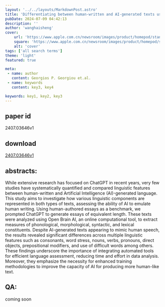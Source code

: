 ```yaml
---
layout: '../../layouts/MarkdownPost.astro'
title: 'Differentiating between human-written and AI-generated texts using linguistic features automatically extracted from an online computational tool'
pubDate: 2024-07-09 04:42:13
description: ''
author: 'wanghaisheng'
cover:
    url: 'https://www.apple.com.cn/newsroom/images/product/homepod/standard/Apple-HomePod-hero-230118_big.jpg.large_2x.jpg'
    square: 'https://www.apple.com.cn/newsroom/images/product/homepod/standard/Apple-HomePod-hero-230118_big.jpg.large_2x.jpg'
    alt: 'cover'
tags: ['all search terms'] 
theme: 'light'
featured: true

meta:
 - name: author
   content: Georgios P. Georgiou et.al.
 - name: keywords
   content: key3, key4

keywords: key1, key2, key3
---
```


## paper id
2407.03646v1
## download
[2407.03646v1](http://arxiv.org/abs/2407.03646v1)
## abstracts:
While extensive research has focused on ChatGPT in recent years, very few studies have systematically quantified and compared linguistic features between human-written and Artificial Intelligence (AI)-generated language. This study aims to investigate how various linguistic components are represented in both types of texts, assessing the ability of AI to emulate human writing. Using human-authored essays as a benchmark, we prompted ChatGPT to generate essays of equivalent length. These texts were analyzed using Open Brain AI, an online computational tool, to extract measures of phonological, morphological, syntactic, and lexical constituents. Despite AI-generated texts appearing to mimic human speech, the results revealed significant differences across multiple linguistic features such as consonants, word stress, nouns, verbs, pronouns, direct objects, prepositional modifiers, and use of difficult words among others. These findings underscore the importance of integrating automated tools for efficient language assessment, reducing time and effort in data analysis. Moreover, they emphasize the necessity for enhanced training methodologies to improve the capacity of AI for producing more human-like text.
## QA:
coming soon
